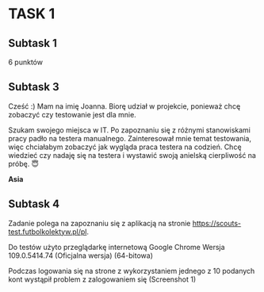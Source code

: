 # TASK 1 
## Subtask 1
6 punktów
## Subtask 3
Cześć :) Mam na imię Joanna. Biorę udział w projekcie, ponieważ chcę zobaczyć czy testowanie jest dla mnie.

Szukam swojego miejsca w IT. Po zapoznaniu się z różnymi stanowiskami pracy padło na testera manualnego. Zainteresował mnie temat testowania, więc chciałabym zobaczyć jak wygląda praca testera na codzień. Chcę wiedzieć czy nadaję się na testera i wystawić swoją anielską cierpliwość na próbę. :innocent:

**Asia**
## Subtask 4
Zadanie polega na zapoznaniu się z aplikacją na stronie https://scouts-test.futbolkolektyw.pl/pl. 

Do testów użyto przeglądarkę internetową Google Chrome Wersja 109.0.5414.74 (Oficjalna wersja) (64-bitowa)

Podczas logowania się na strone z wykorzystaniem jednego z 10 podanych kont wystąpił problem z zalogowaniem się (Screenshot 1)
